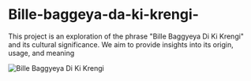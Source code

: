 # Bille-baggeya-da-ki-krengi-


This project is an exploration of the phrase "Bille Baggyeya Di Ki Krengi" and its cultural significance. We aim to provide insights into its origin, usage, and meaning

![Bille Baggyeya Di Ki Krengi](https://github.com/DanishAbdullahPy/Bille-baggeya-da-ki-krengi-/blob/main/assets/86653046/bc281ab4-a165-4acd-b774-6321de205e71.jpg)





